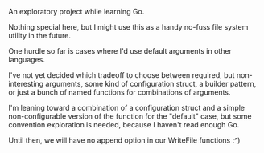 An exploratory project while learning Go.

Nothing special here, but I might use this as a handy no-fuss file system utility in the future.

One hurdle so far is cases where I'd use default arguments in other languages.

I've not yet decided which tradeoff to choose between required, but non-interesting
arguments, some kind of configuration struct, a builder pattern, or just a bunch of
named functions for combinations of arguments.

I'm leaning toward a combination of a configuration struct and a simple non-configurable
version of the function for the "default" case, but some convention exploration is needed, because I haven't read enough Go.

Until then, we will have no append option in our WriteFile functions :^)